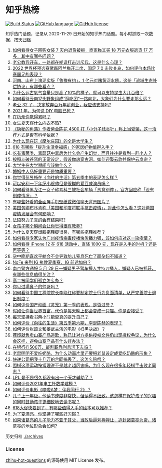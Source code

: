 # 知乎热榜
[![Build Status](https://github.com/ToWeLong/zhihu-hot-questions/workflows/CI/badge.svg)](https://github.com/ToWeLong/zhihu-hot-questions/actions)
[![GitHub language](https://img.shields.io/badge/language-golang-orange.svg)](https://golang.org/)
[![GitHub license](https://img.shields.io/github/license/ToWeLong/zhihu-hot-questions)](https://github.com/ToWeLong/zhihu-hot-questions/blob/main/LICENSE)

知乎热门话题，记录从 2020-11-29 日开始的知乎热门话题。每小时抓取一次数据，按天[归档](./archives)

<!-- BEGIN -->

1. [如何看待女子网购女装 7 天内退货被拒，商家称其买 18 万元衣服退货 17 万多，其中有哪些问题？](https://www.zhihu.com/question/462187108)
1. [老公教我开车，一路都在嘲讽打击训斥我，这是什么心理？](https://www.zhihu.com/question/457328565)
1. [2022 世界杯预选赛武磊阿兰梅开二度，国足 7:0 击败关岛，如何评价本场比赛国足的表现？](https://www.zhihu.com/question/462270082)
1. [河南、山东上演现实版「鲁豫有约」，1 亿元对赌黄河水质，这份「流域生态补偿协议」有哪些看点？](https://www.zhihu.com/question/461376984)
1. [为什么远古氧气含量只是高了10%的样子，就可以支持昆虫大几百倍？](https://www.zhihu.com/question/457554177)
1. [如何看待云南17头野象组成“逛吃团”一路向北，大象们为什么要走那么远？](https://www.zhihu.com/question/461852940)
1. [老公 32 了，决定放弃百万年薪创业，我应该支持吗?](https://www.zhihu.com/question/447327404)
1. [2021 年，为何说 DIY 电脑已死？](https://www.zhihu.com/question/458733560)
1. [在杭州你觉得累吗？](https://www.zhihu.com/question/334468884)
1. [女生夏天穿什么内衣不热?](https://www.zhihu.com/question/393443526)
1. [《隐秘的角落》作者紫金陈花 4500 打「小分子祛炎针」称上当受骗，这一治疗方式是否有科学依据？](https://www.zhihu.com/question/462183600)
1. [为什么现在玩《摩尔庄园》的全是大学生？](https://www.zhihu.com/question/54190459)
1. [618 有哪些「提升生活幸福感」的家居好物值得入手？](https://www.zhihu.com/question/459065790)
1. [吃有毒菌类、毒蘑菇中毒后为什么会产生幻觉，而且往往是看到一群小人？](https://www.zhihu.com/question/31962078)
1. [按照斗破苍穹的正常设定，假设你魂穿古河，如何迎娶云韵并保护云岚宗？](https://www.zhihu.com/question/433945197)
1. [大学生在大学期间应该做什么？](https://www.zhihu.com/question/336432615)
1. [婚姻中人品好重要还是物质重要？](https://www.zhihu.com/question/461252416)
1. [你觉得彭昱畅在《向往的生活》第五季中的表现怎么样？](https://www.zhihu.com/question/456372682)
1. [可以安利一下年纪小很帅但是很糊的爱豆或演员吗？](https://www.zhihu.com/question/458588894)
1. [如何看待黑龙江一女子称考科三被社会车辆「恶意别停」，官方回应称「没有别停情况」？](https://www.zhihu.com/question/461986606)
1. [有哪些好看的全面屏手机壁纸或微信聊天背景图片？](https://www.zhihu.com/question/452591718)
1. [美国务卿布林肯称「美国和印度将联手抗击疫情」，对此你怎么看？这对两国疫情发展会有何影响？](https://www.zhihu.com/question/462187161)
1. [法硕努力了真的会有结果吗?](https://www.zhihu.com/question/446536547)
1. [女孩子哪个瞬间会让你觉得很有教养?](https://www.zhihu.com/question/364828906)
1. [为什么夏天穿塑胶拖鞋脚很臭，有哪些拖鞋推荐？](https://www.zhihu.com/question/30068966)
1. [如何看待专家认为广州疫情病毒传播快传播力强，该如何应对这一轮疫情？](https://www.zhihu.com/question/462060673)
1. [如何看待 iPhone 12 在 618 活动中，直降 1000 元，现在是入手的时机？还是再等等？](https://www.zhihu.com/question/461312225)
1. [孕中晚期喜欢平躺会不会导致胎儿窒息死亡了而孕妇不知道？](https://www.zhihu.com/question/412446157)
1. [NoFe 来到 IG 执教夏季赛，IG 前途如何？](https://www.zhihu.com/question/461727805)
1. [南京警方通报 5 月 29 日一嫌疑男子驾车撞人并持刀捅人，嫌疑人已被抓获，有哪些信息值得关注？](https://www.zhihu.com/question/462129219)
1. [高二被同学们孤立怎么办？](https://www.zhihu.com/question/455842634)
1. [你见过塌鼻子的帅哥吗？](https://www.zhihu.com/question/272575994)
1. [如何看待中国工程院院长李晓红称要制定院士行为负面清单，从严完善院士退出制度？](https://www.zhihu.com/question/462035659)
1. [如何评价国产动画《灵笼》第一季的表现，是否过誉？](https://www.zhihu.com/question/460671702)
1. [假如让你当世界首富，代价是每天晚上都会变成一只猫。你是否接受？](https://www.zhihu.com/question/461811694)
1. [每天坚持看书两小时能否真的提升自己？](https://www.zhihu.com/question/451546101)
1. [如何评价《向往的生活》第五季第六期，李诞陈赫的表现？](https://www.zhihu.com/question/461948636)
1. [如何评价张颂文和姜武主演的电影《扫黑决战》？](https://www.zhihu.com/question/455752818)
1. [薇娅就售卖山寨产品道歉，称已让对方提供授权文件仍出现授权争议，为什么会这样，避免山寨产品有什么好办法？](https://www.zhihu.com/question/461988510)
1. [在银行存500万，能辞职靠利息活下去吗？](https://www.zhihu.com/question/347518117)
1. [老鼠明明不爱吃奶酪，为什么动画片里还要把老鼠设定成爱吃奶酪的形象？](https://www.zhihu.com/question/454363021)
1. [快递公司把我十几万的合同搞丢了，这怎么赔偿？](https://www.zhihu.com/question/374980406)
1. [围棋这项运动按常理说不是越老越厉害吗，为什么现在很多年轻棋手击败老同志？](https://www.zhihu.com/question/432357129)
1. [LPL 是不是很久都没有出一个天才辅助了？](https://www.zhihu.com/question/460740647)
1. [如何评价2021年电工杯数学建模？](https://www.zhihu.com/question/461882668)
1. [如何评价电影《哆啦A梦：伴我同行 2》？](https://www.zhihu.com/question/390164272)
1. [儿子上一年级，他读书速度非常快，但读得不细致。该怎样在保护孩子的兴趣的同时鼓励孩子更细致地去读书呢？](https://www.zhihu.com/question/411684396)
1. [618大促快要到了，有哪些值得入手的绘本可以推荐？](https://www.zhihu.com/question/461403833)
1. [为了变漂亮，你坚持了哪些好习惯？](https://www.zhihu.com/question/268216399)
1. [如果诸葛亮的儿子能力不亚于其父，当政后逼刘禅禅让，追封诸葛亮为帝，诸葛亮的地位形象会如何?](https://www.zhihu.com/question/461502132)

<!-- END -->

历史归档 [./archives](./archives)


### License
[zhihu-hot-questions](https://github.com/towelong/zhihu-hot-questions) 的源码使用 MIT License 发布。